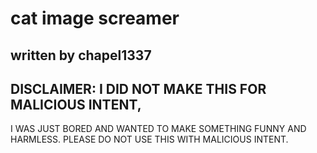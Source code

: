 # cat image screamer
## written by chapel1337

##  DISCLAIMER: I DID NOT MAKE THIS FOR MALICIOUS INTENT, 
I WAS JUST BORED AND WANTED TO MAKE SOMETHING FUNNY AND HARMLESS. 
PLEASE DO NOT USE THIS WITH MALICIOUS INTENT. 
